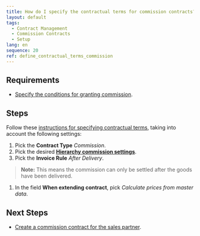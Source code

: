 ```yaml
---
title: How do I specify the contractual terms for commission contracts?
layout: default
tags:
  - Contract Management
  - Commission Contracts
  - Setup
lang: en
sequence: 20
ref: define_contractual_terms_commission
---
```


## Requirements
- [Specify the conditions for granting commission](Commission_conditons_details).

## Steps
Follow these [instructions for specifying contractual terms](Define_contractual_terms), taking into account the following settings:
1. Pick the **Contract Type** *Commission*.
1. Pick the desired [**Hierarchy commission settings**](Commission_conditons_details).
1. Pick the **Invoice Rule** *After Delivery*.
 >**Note:** This means the commission can only be settled after the goods have been delivered.

1. In the field **When extending contract**, pick *Calculate prices from master data*.

## Next Steps
- [Create a commission contract for the sales partner](Create_commission_contract).
